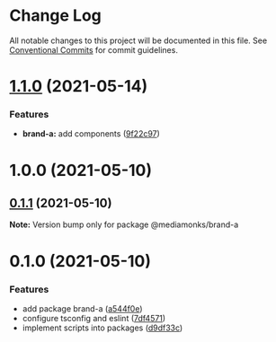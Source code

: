 # Change Log

All notable changes to this project will be documented in this file.
See [Conventional Commits](https://conventionalcommits.org) for commit guidelines.

# [1.1.0](https://github.com/ardakkk/monorepo-mediamonks/compare/@mediamonks/brand-a@0.1.1...@mediamonks/brand-a@1.1.0) (2021-05-14)


### Features

* **brand-a:** add components ([9f22c97](https://github.com/ardakkk/monorepo-mediamonks/commit/9f22c975ec9c433a933d74f7dc6d0b442dfbbf9d))



# 1.0.0 (2021-05-10)





## [0.1.1](https://github.com/ardakkk/monorepo-mediamonks/compare/@mediamonks/brand-a@0.1.0...@mediamonks/brand-a@0.1.1) (2021-05-10)

**Note:** Version bump only for package @mediamonks/brand-a





# 0.1.0 (2021-05-10)


### Features

* add package brand-a ([a544f0e](https://github.com/ardakkk/monorepo-mediamonks/commit/a544f0ec72f3f299858f1b1e57b76d45dc9b33ba))
* configure tsconfig and eslint ([7df4571](https://github.com/ardakkk/monorepo-mediamonks/commit/7df457116cefcaa0fc3240a62a6b7f93fccf78b1))
* implement scripts into packages ([d9df33c](https://github.com/ardakkk/monorepo-mediamonks/commit/d9df33cd6ad8434fa246172ac54c2dfe3e5492ab))
